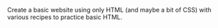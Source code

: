 Create a basic website using only HTML (and maybe a bit of CSS) with various recipes to practice basic HTML. 
